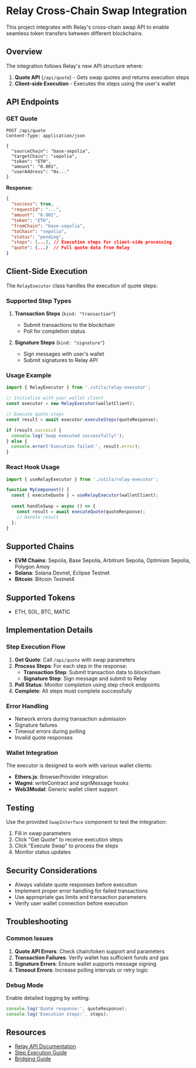 # Relay Cross-Chain Swap Integration

This project integrates with Relay's cross-chain swap API to enable seamless token transfers between different blockchains.

## Overview

The integration follows Relay's new API structure where:
1. **Quote API** (`/api/quote`) - Gets swap quotes and returns execution steps
2. **Client-side Execution** - Executes the steps using the user's wallet

## API Endpoints

### GET Quote
```
POST /api/quote
Content-Type: application/json

{
  "sourceChain": "base-sepolia",
  "targetChain": "sepolia", 
  "token": "ETH",
  "amount": "0.001",
  "userAddress": "0x..."
}
```

**Response:**
```json
{
  "success": true,
  "requestId": "...",
  "amount": "0.001",
  "token": "ETH",
  "fromChain": "base-sepolia",
  "toChain": "sepolia",
  "status": "pending",
  "steps": [...], // Execution steps for client-side processing
  "quote": {...}  // Full quote data from Relay
}
```

## Client-Side Execution

The `RelayExecutor` class handles the execution of quote steps:

### Supported Step Types

1. **Transaction Steps** (`kind: "transaction"`)
   - Submit transactions to the blockchain
   - Poll for completion status

2. **Signature Steps** (`kind: "signature"`)
   - Sign messages with user's wallet
   - Submit signatures to Relay API

### Usage Example

```typescript
import { RelayExecutor } from './utils/relay-executor';

// Initialize with your wallet client
const executor = new RelayExecutor(walletClient);

// Execute quote steps
const result = await executor.executeSteps(quoteResponse);

if (result.success) {
  console.log('Swap executed successfully!');
} else {
  console.error('Execution failed:', result.error);
}
```

### React Hook Usage

```typescript
import { useRelayExecutor } from './utils/relay-executor';

function MyComponent() {
  const { executeQuote } = useRelayExecutor(walletClient);
  
  const handleSwap = async () => {
    const result = await executeQuote(quoteResponse);
    // Handle result
  };
}
```

## Supported Chains

- **EVM Chains**: Sepolia, Base Sepolia, Arbitrum Sepolia, Optimism Sepolia, Polygon Amoy
- **Solana**: Solana Devnet, Eclipse Testnet  
- **Bitcoin**: Bitcoin Testnet4

## Supported Tokens

- ETH, SOL, BTC, MATIC

## Implementation Details

### Step Execution Flow

1. **Get Quote**: Call `/api/quote` with swap parameters
2. **Process Steps**: For each step in the response:
   - **Transaction Step**: Submit transaction data to blockchain
   - **Signature Step**: Sign message and submit to Relay
3. **Poll Status**: Monitor completion using step check endpoints
4. **Complete**: All steps must complete successfully

### Error Handling

- Network errors during transaction submission
- Signature failures
- Timeout errors during polling
- Invalid quote responses

### Wallet Integration

The executor is designed to work with various wallet clients:
- **Ethers.js**: BrowserProvider integration
- **Wagmi**: writeContract and signMessage hooks
- **Web3Modal**: Generic wallet client support

## Testing

Use the provided `SwapInterface` component to test the integration:

1. Fill in swap parameters
2. Click "Get Quote" to receive execution steps
3. Click "Execute Swap" to process the steps
4. Monitor status updates

## Security Considerations

- Always validate quote responses before execution
- Implement proper error handling for failed transactions
- Use appropriate gas limits and transaction parameters
- Verify user wallet connection before execution

## Troubleshooting

### Common Issues

1. **Quote API Errors**: Check chain/token support and parameters
2. **Transaction Failures**: Verify wallet has sufficient funds and gas
3. **Signature Errors**: Ensure wallet supports message signing
4. **Timeout Errors**: Increase polling intervals or retry logic

### Debug Mode

Enable detailed logging by setting:
```typescript
console.log('Quote response:', quoteResponse);
console.log('Execution steps:', steps);
```

## Resources

- [Relay API Documentation](https://docs.relay.link/)
- [Step Execution Guide](https://docs.relay.link/step-execution-guide)
- [Bridging Guide](https://docs.relay.link/bridging-guide)

